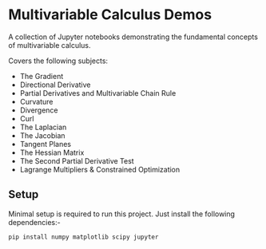 # Multivariable Calculus Demos
A collection of Jupyter notebooks demonstrating the fundamental concepts of multivariable calculus.

Covers the following subjects:
* The Gradient
* Directional Derivative
* Partial Derivatives and Multivariable Chain Rule
* Curvature
* Divergence
* Curl
* The Laplacian
* The Jacobian
* Tangent Planes
* The Hessian Matrix
* The Second Partial Derivative Test
* Lagrange Multipliers & Constrained Optimization

## Setup
Minimal setup is required to run this project. Just install the following dependencies:-
```
pip install numpy matplotlib scipy jupyter
```
